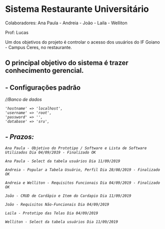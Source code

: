 # Sistema Restaurante Universitário

Colaboradores:
Ana Paula - Andreia - João - Laila - Welliton

Prof: Lucas

Um dos objetivos do projeto é controlar o acesso dos usuários do IF Goiano - Campus Ceres, no restaurante.

## O principal objetivo do sistema é trazer conhecimento gerencial.

## - Configurações padrão

<i>//Banco de dados<i>
```
'hostname' => 'localhost',
'username' => 'root',
'password' => '',
'database' => 'sru',
```

## - Prazos: 
```
Ana Paula - Objetivo do Prototipo / Software e Lista de Software Utilizados Dia 04/09/2019 - Finalizado OK

Ana Paula - Select da tabela usuários Dia 11/09/2019

Andreia - Popular a Tabela Usuário, Perfil Dia 28/08/2019 - Finalizado OK

Andreia e Welliton - Requisitos Funcionais Dia 04/09/2019 - Finalizado OK

João - CRUD de Cardápio e Item do Cardapio Dia 11/09/2019

João - Requisitos Não-Funcionais Dia 04/09/2019

Laila - Prototipo das Telas Dia 04/09/2019

Welliton - Select da tabela usuários Dia 11/09/2019 
```

